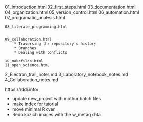 01_introduction.html
02_first_steps.html
03_documentation.html
04_organization.html
05_version_control.html
06_automation.html
07_programatic_analysis.html

	08_literate_programming.html


	09_collaboration.html
		* Traversing the repository's history
		* Branches
		* Dealing with conflicts

	10_makefiles.html
	11_open_science.html

2_Electron_trail_notes.md
3_Laboratory_notebook_notes.md
4_Collaboration_notes.md


https://rddj.info/


* update new_project with mothur batch files
* make index for tutorial
* move minimal R over
* Redo kozich images with the w_metag data
